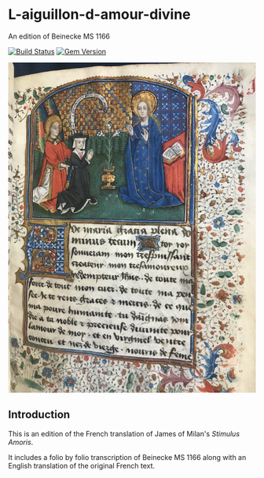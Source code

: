# L-aiguillon-d-amour-divine
An edition of Beinecke MS 1166

[![Build Status](https://travis-ci.org/minicomp/ed.svg?branch=master)](https://travis-ci.org/minicomp/ed) [![Gem Version](https://badge.fury.io/rb/ed..svg)](https://badge.fury.io/rb/ed.)

![Beinecke MS 1166](https://github.com/oldfrenchtexts/randomtexts/blob/master/assets/Beinecke%20MS%201166%20Small.jpg)

## Introduction

This is an edition of the French translation of James of Milan's *Stimulus Amoris*.

It includes a folio by folio transcription of Beinecke MS 1166 along with an English translation of the original French text. 
